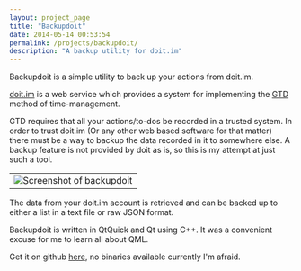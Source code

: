 ```yaml
---
layout: project_page
title: "Backupdoit"
date: 2014-05-14 00:53:54
permalink: /projects/backupdoit/
description: "A backup utility for doit.im"
---
```


Backupdoit is a simple utility to back up your actions from doit.im.

[doit.im](http://doit.im/) is a web service which provides a system for implementing the [GTD](http://en.wikipedia.org/wiki/Getting_Things_Done) method of time-management.

GTD requires that all your actions/to-dos be recorded in a trusted system. In order to trust doit.im (Or any other web based software for that matter) there must be a way to backup the data recorded in it to somewhere else. A backup feature is not provided by doit as is, so this is my attempt at just such a tool.

<!--more-->

<table id="captionedpicture">
	<tr><td><img src="{{ site.url }}/img/projects/backupdoit/backupdoit_screenshot_main.jpg" alt="Screenshot of backupdoit"/></td></tr>
</table>

The data from your doit.im account is retrieved and can be backed up to either a list in a text file or raw JSON format.

Backupdoit is written in QtQuick and Qt using C++. It was a convenient excuse for me to learn all about QML.

Get it on github [here](https://github.com/edlangley/backupdoit), no binaries available currently I'm afraid.


